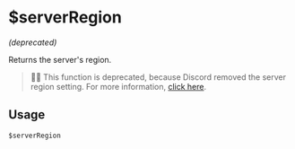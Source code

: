 # $serverRegion
*(deprecated)*

Returns the server's region.

> 🧙‍♂️ This function is deprecated, because Discord removed the server region setting. For more information, [click here](https://support.discord.com/hc/en-us/articles/360060570993).

## Usage
```
$serverRegion
```
